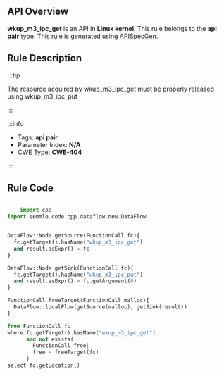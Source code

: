 ---
---


## API Overview
**wkup_m3_ipc_get** is an API in **Linux kernel**. This rule belongs to the **api pair** type. This rule is generated using [APISpecGen](../../tools/APISpecGen).
## Rule Description

:::tip

The resource acquired by wkup_m3_ipc_get must be properly released using wkup_m3_ipc_put

:::

:::info

- Tags: **api pair**
- Parameter Index: **N/A**
- CWE Type: **CWE-404**

:::

## Rule Code
```python

    import cpp
import semmle.code.cpp.dataflow.new.DataFlow


DataFlow::Node getSource(FunctionCall fc){
  fc.getTarget().hasName("wkup_m3_ipc_get")
  and result.asExpr() = fc
}

DataFlow::Node getSink(FunctionCall fc){
  fc.getTarget().hasName("wkup_m3_ipc_put")
  and result.asExpr() = fc.getArgument(0)
}

FunctionCall freeTarget(FunctionCall malloc){
  DataFlow::localFlow(getSource(malloc), getSink(result))
}

from FunctionCall fc
where fc.getTarget().hasName("wkup_m3_ipc_get")
      and not exists(
        FunctionCall free| 
        free = freeTarget(fc)
      )
select fc.getLocation()

    
```